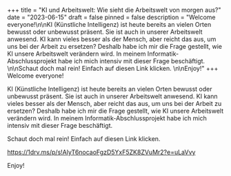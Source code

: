 +++
title = "KI und Arbeitswelt: Wie sieht die Arbeitswelt von morgen aus?"
date = "2023-06-15"
draft = false
pinned = false
description = "Welcome everyone!\n\nKI (Künstliche Intelligenz) ist heute bereits an vielen Orten bewusst oder unbewusst präsent. Sie ist auch in unserer Arbeitswelt anwesend. KI kann vieles besser als der Mensch, aber reicht das aus, um uns bei der Arbeit zu ersetzen? Deshalb habe ich mir die Frage gestellt, wie KI unsere Arbeitswelt verändern wird. In meinem Informatik-Abschlussprojekt habe ich mich intensiv mit dieser Frage beschäftigt. \n\nSchaut doch mal rein! Einfach auf diesen Link klicken. \n\nEnjoy!"
+++
Welcome everyone!

KI (Künstliche Intelligenz) ist heute bereits an vielen Orten bewusst oder unbewusst präsent. Sie ist auch in unserer Arbeitswelt anwesend. KI kann vieles besser als der Mensch, aber reicht das aus, um uns bei der Arbeit zu ersetzen? Deshalb habe ich mir die Frage gestellt, wie KI unsere Arbeitswelt verändern wird. In meinem Informatik-Abschlussprojekt habe ich mich intensiv mit dieser Frage beschäftigt. 

Schaut doch mal rein! Einfach auf diesen Link klicken. 

<https://1drv.ms/p/s!AlyT6nocaoFgzD5YxF5ZK8ZVuMr2?e=uLaVvy>

Enjoy!